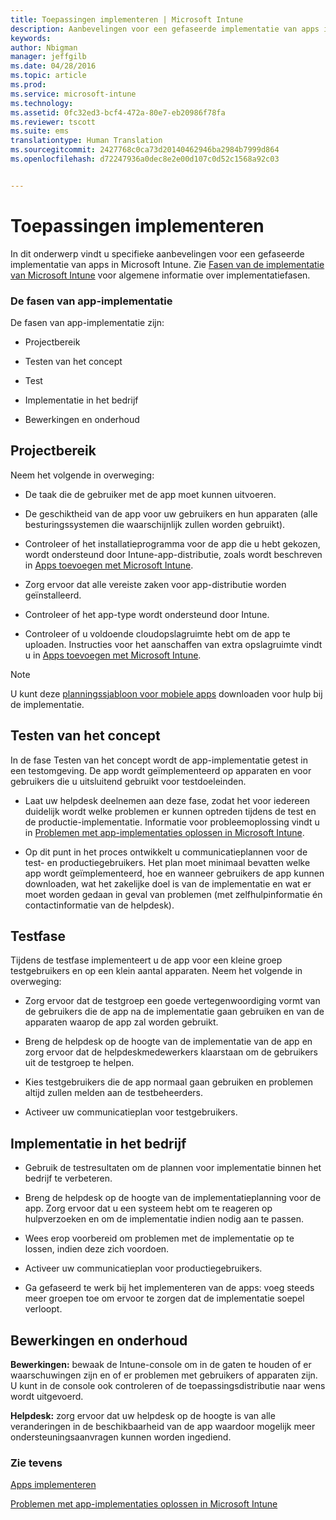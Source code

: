 ```yaml
---
title: Toepassingen implementeren | Microsoft Intune
description: Aanbevelingen voor een gefaseerde implementatie van apps in Microsoft Intune.
keywords: 
author: Nbigman
manager: jeffgilb
ms.date: 04/28/2016
ms.topic: article
ms.prod: 
ms.service: microsoft-intune
ms.technology: 
ms.assetid: 0fc32ed3-bcf4-472a-80e7-eb20986f78fa
ms.reviewer: tscott
ms.suite: ems
translationtype: Human Translation
ms.sourcegitcommit: 2427768c0ca73d20140462946ba2984b7999d864
ms.openlocfilehash: d72247936a0dec8e2e00d107c0d52c1568a92c03


---
```


# Toepassingen implementeren
In dit onderwerp vindt u specifieke aanbevelingen voor een gefaseerde implementatie van apps in Microsoft Intune. Zie [Fasen van de implementatie van Microsoft Intune](rollout-phases-for-microsoft-intune-deployment.md) voor algemene informatie over implementatiefasen.

### De fasen van app-implementatie
De fasen van app-implementatie zijn:

-   Projectbereik

-   Testen van het concept

-   Test

-   Implementatie in het bedrijf

-   Bewerkingen en onderhoud

## Projectbereik
Neem het volgende in overweging:

-   De taak die de gebruiker met de app moet kunnen uitvoeren.

-   De geschiktheid van de app voor uw gebruikers en hun apparaten (alle besturingssystemen die waarschijnlijk zullen worden gebruikt).

-   Controleer of het installatieprogramma voor de app die u hebt gekozen, wordt ondersteund door Intune-app-distributie, zoals wordt beschreven in [Apps toevoegen met Microsoft Intune](/intune/deploy-use/add-apps).

-   Zorg ervoor dat alle vereiste zaken voor app-distributie worden geïnstalleerd. <!---, as described in [Plan for app deployment in Microsoft Intune](plan-for-app-deployment-in-microsoft-intune.md).--->

-   Controleer of het app-type wordt ondersteund door Intune.

-   Controleer of u voldoende cloudopslagruimte hebt om de app te uploaden. Instructies voor het aanschaffen van extra opslagruimte vindt u in [Apps toevoegen met Microsoft Intune](/intune/deploy-use/add-apps).

> [!NOTE]           
> U kunt deze [planningssjabloon voor mobiele apps](https://gallery.technet.microsoft.com/Mobile-app-planning-18689d59) downloaden voor hulp bij de implementatie.

## Testen van het concept
In de fase Testen van het concept wordt de app-implementatie getest in een testomgeving. De app wordt geïmplementeerd op apparaten en voor gebruikers die u uitsluitend gebruikt voor testdoeleinden.

-   Laat uw helpdesk deelnemen aan deze fase, zodat het voor iedereen duidelijk wordt welke problemen er kunnen optreden tijdens de test en de productie-implementatie. Informatie voor probleemoplossing vindt u in [Problemen met app-implementaties oplossen in Microsoft Intune](/intune/troubleshoot/troubleshoot-app-deployment-problems-in-microsoft-intune).

-   Op dit punt in het proces ontwikkelt u communicatieplannen voor de test- en productiegebruikers. Het plan moet minimaal bevatten welke app wordt geïmplementeerd, hoe en wanneer gebruikers de app kunnen downloaden, wat het zakelijke doel is van de implementatie en wat er moet worden gedaan in geval van problemen (met zelfhulpinformatie én contactinformatie van de helpdesk).

## Testfase
Tijdens de testfase implementeert u de app voor een kleine groep testgebruikers en op een klein aantal apparaten. Neem het volgende in overweging:

-   Zorg ervoor dat de testgroep een goede vertegenwoordiging vormt van de gebruikers die de app na de implementatie gaan gebruiken en van de apparaten waarop de app zal worden gebruikt.

-   Breng de helpdesk op de hoogte van de implementatie van de app en zorg ervoor dat de helpdeskmedewerkers klaarstaan om de gebruikers uit de testgroep te helpen.

-   Kies testgebruikers die de app normaal gaan gebruiken en problemen altijd zullen melden aan de testbeheerders.

-   Activeer uw communicatieplan voor testgebruikers.

## Implementatie in het bedrijf

-   Gebruik de testresultaten om de plannen voor implementatie binnen het bedrijf te verbeteren.

-   Breng de helpdesk op de hoogte van de implementatieplanning voor de app. Zorg ervoor dat u een systeem hebt om te reageren op hulpverzoeken en om de implementatie indien nodig aan te passen.

-   Wees erop voorbereid om problemen met de implementatie op te lossen, indien deze zich voordoen.

-   Activeer uw communicatieplan voor productiegebruikers.

-   Ga gefaseerd te werk bij het implementeren van de apps: voeg steeds meer groepen toe om ervoor te zorgen dat de implementatie soepel verloopt.

## Bewerkingen en onderhoud
**Bewerkingen:** bewaak de Intune-console om in de gaten te houden of er waarschuwingen zijn en of er problemen met gebruikers of apparaten zijn. U kunt in de console ook controleren of de toepassingsdistributie naar wens wordt uitgevoerd.

**Helpdesk:** zorg ervoor dat uw helpdesk op de hoogte is van alle veranderingen in de beschikbaarheid van de app waardoor mogelijk meer ondersteuningsaanvragen kunnen worden ingediend.

### Zie tevens
[Apps implementeren](/intune/deploy-use/deploy-apps)

[Problemen met app-implementaties oplossen in Microsoft Intune](/intune/troubleshoot/troubleshoot-app-deployment-problems-in-microsoft-intune)



<!--HONumber=Jul16_HO3-->


